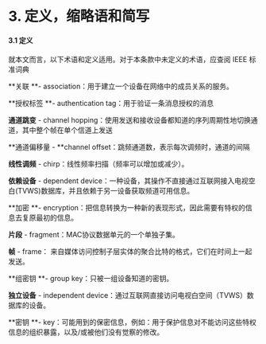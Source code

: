 # 3. 定义，缩略语和简写

#### 3.1 定义

就本文而言，以下术语和定义适用。对于本条款中未定义的术语，应查阅 IEEE 标准词典

**关联 **- association：用于建立一个设备在网络中的成员关系的服务。

**授权标签 **- authentication tag：用于验证一条消息授权的消息

**通道跳变** - channel hopping：使用发送和接收设备都知道的序列周期性地切换通道，其中整个帧在单个信道上发送

**通道偏移量 - **channel offset：跳频通道数，表示每次调频时，通道的间隔

**线性调频** - chirp：线性频率扫描（频率可以增加或减少）。

**依赖设备** - dependent device：一种设备，其操作不直接通过互联网接入电视空白\(TVWS\)数据库，并且依赖于另一设备获取频道可用信息。

**加密 **- encryption：把信息转换为一种新的表现形式，因此需要有特权的信息去复原最初的信息。

**片段** - fragment：MAC协议数据单元的一个单独子集。

**帧** - frame： 来自媒体访问控制子层实体的聚合比特的格式，它们在时间上一起发送。

**组密钥 **- group key：只被一组设备知道的密钥。

**独立设备** - independent device：通过互联网直接访问电视白空间（TVWS）数据库的设备。

**密钥 **- key：可能用到的保密信息，例如：用于保护信息对不能访问这些特权信息的组织暴露，以及/或被他们没有觉察的修改。


